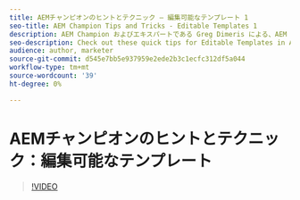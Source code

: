 ```yaml
---
title: AEMチャンピオンのヒントとテクニック — 編集可能なテンプレート 1
seo-title: AEM Champion Tips and Tricks - Editable Templates 1
description: AEM Champion およびエキスパートである Greg Dimeris による、AEM Sitesの編集可能なテンプレートに関するこれらのクイックヒントをご覧ください。 今すぐインスタンスで試してみてください。
seo-description: Check out these quick tips for Editable Templates in AEM Sites by AEM Champion and expert, Greg Dimeris. Try them out in your instance today.
audience: author, marketer
source-git-commit: d545e7bb5e937959e2ede2b3c1ecfc312df5a044
workflow-type: tm+mt
source-wordcount: '39'
ht-degree: 0%

---
```



# AEMチャンピオンのヒントとテクニック：編集可能なテンプレート

>[!VIDEO](https://video.tv.adobe.com/v/3409424)
